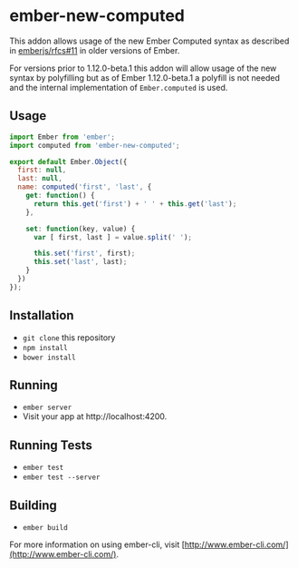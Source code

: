 # ember-new-computed

This addon allows usage of the new Ember Computed syntax as described in
[emberjs/rfcs#11](https://github.com/emberjs/rfcs/pull/11) in older versions of Ember.

For versions prior to 1.12.0-beta.1 this addon will allow usage of the new syntax by polyfilling
but as of Ember 1.12.0-beta.1 a polyfill is not needed and the internal implementation of
`Ember.computed` is used.

## Usage

```javascript
import Ember from 'ember';
import computed from 'ember-new-computed';

export default Ember.Object({
  first: null,
  last: null,
  name: computed('first', 'last', {
    get: function() {
      return this.get('first') + ' ' + this.get('last');
    },

    set: function(key, value) {
      var [ first, last ] = value.split(' ');

      this.set('first', first);
      this.set('last', last);
    }
  })
});
```

## Installation

* `git clone` this repository
* `npm install`
* `bower install`

## Running

* `ember server`
* Visit your app at http://localhost:4200.

## Running Tests

* `ember test`
* `ember test --server`

## Building

* `ember build`

For more information on using ember-cli, visit [http://www.ember-cli.com/](http://www.ember-cli.com/).
